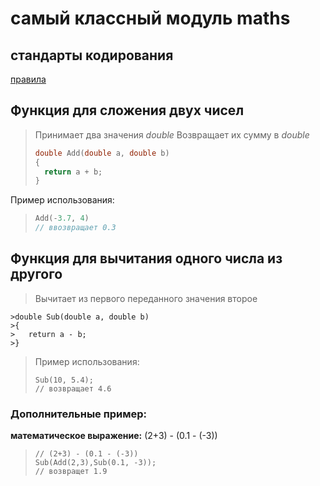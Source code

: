 # самый классный модуль maths 
## стандарты кодирования
[правила](https://google.github.io/styleguide/cppguide.html)
## Функция для сложения двух чисел
>Принимает два значения *double*
>Возвращает их сумму в *double*
>```c++
>double Add(double a, double b)
>{
>	return a + b;
>}
>```
Пример использования:
>```c++
>Add(-3.7, 4)
>// ввозвращает 0.3
>```
 
## Функция для вычитания одного числа из другого
>Вычитает из первого переданного значения второе
```с++
>double Sub(double a, double b)
>{
>	return a - b;
>}
```
>Пример использования:
>```с++
>Sub(10, 5.4);
>// возвращает 4.6
>```
### Дополнительные пример:
**математическое выражение:** (2+3) - (0.1 - (-3)) 
>```с++
>// (2+3) - (0.1 - (-3))
>Sub(Add(2,3),Sub(0.1, -3));
>// возвращет 1.9
>```
